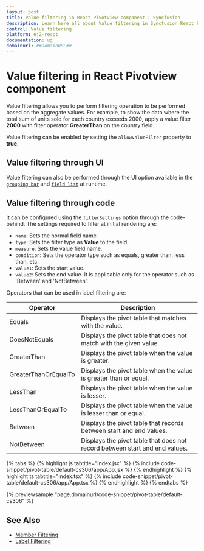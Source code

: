 ```yaml
---
layout: post
title: Value filtering in React Pivotview component | Syncfusion
description: Learn here all about Value filtering in Syncfusion React Pivotview component of Syncfusion Essential JS 2 and more.
control: Value filtering 
platform: ej2-react
documentation: ug
domainurl: ##DomainURL##
---
```


# Value filtering in React Pivotview component

Value filtering allows you to perform filtering operation to be performed based on the aggregate values. For example, to show the data where the total sum of units sold for each country exceeds 2000, apply a value filter **2000** with filter operator **GreaterThan** on the country field.

Value filtering can be enabled by setting the `allowValueFilter` property to **true**.

## Value filtering through UI

Value filtering can also be performed through the UI option available in the [`grouping bar`](./grouping-bar) and [`field list`](./field-list) at runtime.

## Value filtering through code

It can be configured using the `filterSettings` option through the code-behind. The settings required to filter at initial rendering are:

* `name`: Sets the normal field name.
* `type`: Sets the filter type as **Value** to the field.
* `measure`: Sets the value field name.
* `condition`: Sets the operator type such as equals, greater than, less than, etc.
* `value1`: Sets the start value.
* `value2`: Sets the end value. It is applicable only for the operator such as 'Between' and 'NotBetween'.

Operators that can be used in label filtering are:

| Operator | Description |
|------|-------------|
| Equals| Displays the pivot table that matches with the value.|
| DoesNotEquals| Displays the pivot table that does not match with the given value.|
| GreaterThan| Displays the pivot table when the value is greater.|
| GreaterThanOrEqualTo| Displays the pivot table when the value is greater than or equal.|
| LessThan| Displays the pivot table when the value is lesser.|
| LessThanOrEqualTo| Displays the pivot table when the value is lesser than or equal.|
| Between| Displays the pivot table that records between start and end values.|
| NotBetween| Displays the pivot table that does not record between start and end values.|

{% tabs %}
{% highlight js tabtitle="index.jsx" %}
{% include code-snippet/pivot-table/default-cs306/app/App.jsx %}
{% endhighlight %}
{% highlight ts tabtitle="index.tsx" %}
{% include code-snippet/pivot-table/default-cs306/app/App.tsx %}
{% endhighlight %}
{% endtabs %}

 {% previewsample "page.domainurl/code-snippet/pivot-table/default-cs306" %}

## See Also

* [Member Filtering](./member-filtering)
* [Label Filtering](./label-filtering)